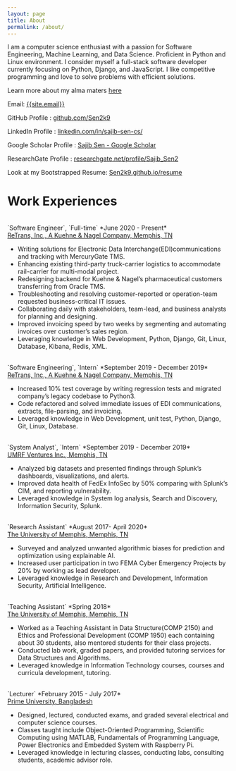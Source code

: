 ```yaml
---
layout: page
title: About
permalink: /about/
---
```

<p>
I am a computer science enthusiast with a passion for Software Engineering, Machine Learning, and Data Science. Proficient in Python and Linux environment. I consider myself a full-stack software developer currently focusing on Python, Django, and JavaScript. I like competitive programming and love to solve problems with efficient solutions.
</p>

Learn more about my alma maters <a href="{{ site.url }}/educations/">here</a>

Email: <a href="mailto:{{site.email}}?Subject=From Blog Site:">{{site.email}}</a>

GitHub Profile : <a href="https://github.com/Sen2k9" target="_blank">github.com/Sen2k9</a>

LinkedIn Profile : <a href="https://www.linkedin.com/in/sajib-sen-cs/" target="_blank">linkedin.com/in/sajib-sen-cs/</a>

Google Scholar Profile : <a href="https://scholar.google.com/citations?user=cM6n59UAAAAJ&hl=en" target="_blank">Sajib Sen - Google Scholar</a>

ResearchGate Profile : <a href="https://www.researchgate.net/profile/Sajib_Sen2" target="_blank">researchgate.net/profile/Sajib_Sen2</a>

Look at my Bootstrapped Resume: <a href="https://sen2k9.github.io/resume/" target="_blank">Sen2k9.github.io/resume</a>
<br>
# Work Experiences

<br>
`Software Engineer`, `Full-time` *June 2020 - Present*<br>
<a href="https://us.kuehne-nagel.com" target="_blank">ReTrans, Inc., A Kuehne & Nagel Company, Memphis, TN</a>


- Writing solutions for Electronic Data Interchange(EDI)communications and tracking with MercuryGate TMS.
- Enhancing existing third-party truck-carrier logistics to accommodate rail-carrier for multi-modal project.
- Redesigning backend for Kuehne & Nagel’s pharmaceutical customers transferring from Oracle TMS.
- Troubleshooting and resolving customer-reported or operation-team requested business-critical IT issues.
- Collaborating daily with stakeholders, team-lead, and business analysts for planning and designing.
- Improved invoicing speed by two weeks by segmenting and automating invoices over customer’s sales region.
- Leveraging knowledge in Web Development, Python, Django, Git, Linux, Database, Kibana, Redis, XML.

<br>
`Software Engineering`, `Intern` *September 2019 - December 2019*<br>
<a href="https://us.kuehne-nagel.com" target="_blank">ReTrans, Inc., A Kuehne & Nagel Company, Memphis, TN</a>

- Increased 10% test coverage by writing regression tests and migrated company’s legacy codebase to Python3.
- Code refactored and solved immediate issues of EDI communications, extracts, file-parsing, and invoicing.
- Leveraged knowledge in Web Development, unit test, Python, Django, Git, Linux, Database.

<br>                              
`System Analyst`, `Intern` *September 2019 - December 2019*<br>
<a href="http://umrfventures.com/" target="_blank">UMRF Ventures Inc., Memphis, TN</a>


- Analyzed big datasets and presented findings through Splunk’s dashboards, visualizations, and alerts.
- Improved data health of FedEx InfoSec by 50% comparing with Splunk’s CIM, and reporting vulnerability.
- Leveraged knowledge in System log analysis, Search and Discovery, Information Security, Splunk.

<br>
`Research Assistant` *August 2017- April 2020*<br>
<a href="https://www.memphis.edu/" target="_blank">The University of Memphis, Memphis, TN</a>

- Surveyed and analyzed unwanted algorithmic biases for prediction and optimization using explainable AI.
- Increased user participation in two FEMA Cyber Emergency Projects by 20% by working as lead developer.
- Leveraged knowledge in Research and Development, Information Security, Artificial Intelligence.

<br>
`Teaching Assistant` *Spring 2018*<br>
<a href="https://www.memphis.edu/" target="_blank">The University of Memphis, Memphis, TN</a>

- Worked as a Teaching Assistant in Data Structure(COMP 2150) and Ethics and Professional Development (COMP 1950) each containing about 30 students, also mentored students for their class projects.
- Conducted lab work, graded papers, and provided tutoring services for Data Structures and Algorithms.
- Leveraged knowledge in Information Technology courses, courses and curricula development, tutoring.

<br>
`Lecturer` *February 2015 - July 2017*<br>
<a href="https://www.primeuniversity.edu.bd" target="_blank">Prime University, Bangladesh</a>

- Designed, lectured, conducted exams, and graded several electrical and computer science courses.
- Classes taught include Object-Oriented Programming, Scientific Computing using MATLAB, Fundamentals
of Programming Language, Power Electronics and Embedded System with Raspberry Pi.
- Leveraged knowledge in lecturing classes, conducting labs, consulting students, academic advisor role.

